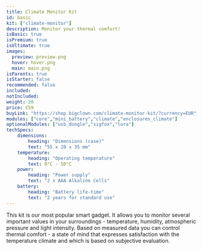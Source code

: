 ```yaml
---
title: Climate Monitor Kit
id: basic
kit: ["climate-monitor"]
description: Monitor your thermal comfort!
isBasic: true
isPremium: true
isUltimate: true
images:
  preview: preview.png
  hover: hover.png
  main: main.png
isParents: true
isStarter: false
recommended: false
included:
notIncluded:
weight: 20
price: €59
buyLink: "https://shop.bigclown.com/climate-monitor-kit/?currency=EUR"
modules: ["core","mini_battery","climate","enclosures_climate"]
optionalModules: ["usb_dongle","sigfox","lora"]
techSpecs:
    dimensions:
        heading: "Dimensions (case)"
        text: "55 x 28 x 35 mm"
    temperature:
        heading: "Operating temperature"
        text: 0°C - 50°C
    power:
        heading: "Power supply"
        text: "2 x AAA Alkaline Cells"
    battery:
        heading: "Battery life-time"
        text: "2 years for standard use"
---
```


This kit is our most popular smart gadget. It allows you to monitor several important values in your surroundings - temperature, humidity, atmospheric pressure and light intensity. Based on measured data you can control thermal comfort - a state of mind that expresses satisfaction with the temperature climate and which is based on subjective evaluation.
